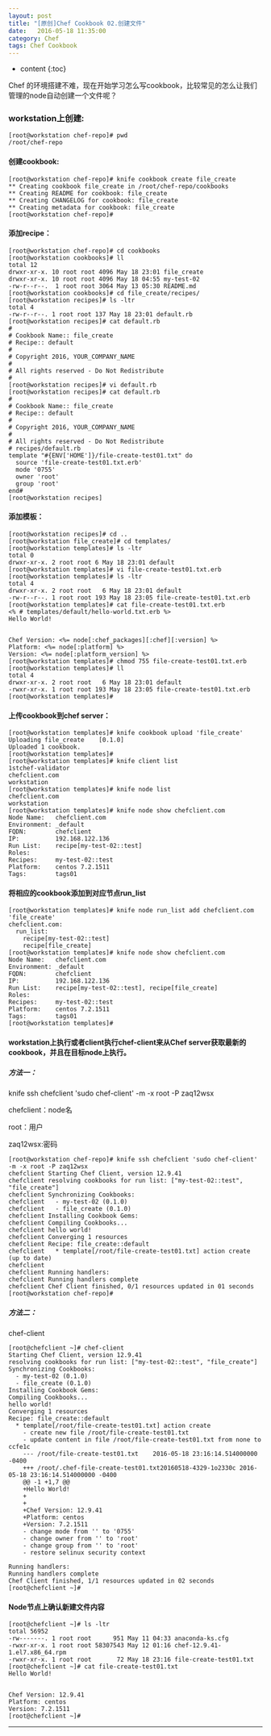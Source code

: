 ```yaml
---
layout: post
title: "[原创]Chef Cookbook 02.创建文件"
date:   2016-05-18 11:35:00
category: Chef
tags: Chef Cookbook 
---
```


* content
{:toc}

Chef 的环境搭建不难，现在开始学习怎么写cookbook，比较常见的怎么让我们管理的node自动创建一个文件呢？




### workstation上创建:

	[root@workstation chef-repo]# pwd
	/root/chef-repo

#### 创建cookbook:

	[root@workstation chef-repo]# knife cookbook create file_create
	** Creating cookbook file_create in /root/chef-repo/cookbooks
	** Creating README for cookbook: file_create
	** Creating CHANGELOG for cookbook: file_create
	** Creating metadata for cookbook: file_create
	[root@workstation chef-repo]#

#### 添加recipe：

	[root@workstation chef-repo]# cd cookbooks
	[root@workstation cookbooks]# ll
	total 12
	drwxr-xr-x. 10 root root 4096 May 18 23:01 file_create
	drwxr-xr-x. 10 root root 4096 May 18 04:55 my-test-02
	-rw-r--r--.  1 root root 3064 May 13 05:30 README.md
	[root@workstation cookbooks]# cd file_create/recipes/
	[root@workstation recipes]# ls -ltr
	total 4
	-rw-r--r--. 1 root root 137 May 18 23:01 default.rb
	[root@workstation recipes]# cat default.rb 
	#
	# Cookbook Name:: file_create
	# Recipe:: default
	#
	# Copyright 2016, YOUR_COMPANY_NAME
	#
	# All rights reserved - Do Not Redistribute
	#
	[root@workstation recipes]# vi default.rb 
	[root@workstation recipes]# cat default.rb 
	#
	# Cookbook Name:: file_create
	# Recipe:: default
	#
	# Copyright 2016, YOUR_COMPANY_NAME
	#
	# All rights reserved - Do Not Redistribute
	# recipes/default.rb
	template "#{ENV['HOME']}/file-create-test01.txt" do
	  source 'file-create-test01.txt.erb' 
	  mode '0755'
	  owner 'root'
	  group 'root'
	end#
	[root@workstation recipes]

#### 添加模板：

	[root@workstation recipes]# cd ..
	[root@workstation file_create]# cd templates/
	[root@workstation templates]# ls -ltr
	total 0
	drwxr-xr-x. 2 root root 6 May 18 23:01 default
	[root@workstation templates]# vi file-create-test01.txt.erb
	[root@workstation templates]# ls -ltr
	total 4
	drwxr-xr-x. 2 root root   6 May 18 23:01 default
	-rw-r--r--. 1 root root 193 May 18 23:05 file-create-test01.txt.erb
	[root@workstation templates]# cat file-create-test01.txt.erb 
	<% # templates/default/hello-world.txt.erb %>
	Hello World!


	Chef Version: <%= node[:chef_packages][:chef][:version] %>
	Platform: <%= node[:platform] %>
	Version: <%= node[:platform_version] %>
	[root@workstation templates]# chmod 755 file-create-test01.txt.erb
	[root@workstation templates]# ll
	total 4
	drwxr-xr-x. 2 root root   6 May 18 23:01 default
	-rwxr-xr-x. 1 root root 193 May 18 23:05 file-create-test01.txt.erb
	[root@workstation templates]# 

#### 上传cookbook到chef server：

	[root@workstation templates]# knife cookbook upload 'file_create'
	Uploading file_create    [0.1.0]
	Uploaded 1 cookbook.
	[root@workstation templates]# 
	[root@workstation templates]# knife client list
	1stchef-validator
	chefclient.com
	workstation
	[root@workstation templates]# knife node list
	chefclient.com
	workstation
	[root@workstation templates]# knife node show chefclient.com
	Node Name:   chefclient.com
	Environment: _default
	FQDN:        chefclient
	IP:          192.168.122.136
	Run List:    recipe[my-test-02::test]
	Roles:       
	Recipes:     my-test-02::test
	Platform:    centos 7.2.1511
	Tags:        tags01

#### 将相应的cookbook添加到对应节点run_list

	[root@workstation templates]# knife node run_list add chefclient.com 'file_create'
	chefclient.com:
	  run_list:
	    recipe[my-test-02::test]
	    recipe[file_create]
	[root@workstation templates]# knife node show chefclient.com
	Node Name:   chefclient.com
	Environment: _default
	FQDN:        chefclient
	IP:          192.168.122.136
	Run List:    recipe[my-test-02::test], recipe[file_create]
	Roles:       
	Recipes:     my-test-02::test
	Platform:    centos 7.2.1511
	Tags:        tags01
	[root@workstation templates]# 

#### workstation上执行或者client执行chef-client来从Chef server获取最新的cookbook，并且在目标node上执行。

##### 方法一：

knife ssh chefclient 'sudo chef-client' -m -x root -P zaq12wsx

chefclient：node名

root：用户

zaq12wsx:密码

	[root@workstation chef-repo]# knife ssh chefclient 'sudo chef-client' -m -x root -P zaq12wsx
	chefclient Starting Chef Client, version 12.9.41
	chefclient resolving cookbooks for run list: ["my-test-02::test", "file_create"]
	chefclient Synchronizing Cookbooks:
	chefclient   - my-test-02 (0.1.0)
	chefclient   - file_create (0.1.0)
	chefclient Installing Cookbook Gems:
	chefclient Compiling Cookbooks...
	chefclient hello world!
	chefclient Converging 1 resources
	chefclient Recipe: file_create::default
	chefclient   * template[/root/file-create-test01.txt] action create (up to date)
	chefclient 
	chefclient Running handlers:
	chefclient Running handlers complete
	chefclient Chef Client finished, 0/1 resources updated in 01 seconds
	[root@workstation chef-repo]# 



##### 方法二：

chef-client

	[root@chefclient ~]# chef-client
	Starting Chef Client, version 12.9.41
	resolving cookbooks for run list: ["my-test-02::test", "file_create"]
	Synchronizing Cookbooks:
	  - my-test-02 (0.1.0)
	  - file_create (0.1.0)
	Installing Cookbook Gems:
	Compiling Cookbooks...
	hello world!
	Converging 1 resources
	Recipe: file_create::default
	  * template[/root/file-create-test01.txt] action create
	    - create new file /root/file-create-test01.txt
	    - update content in file /root/file-create-test01.txt from none to ccfe1c
	    --- /root/file-create-test01.txt	2016-05-18 23:16:14.514000000 -0400
	    +++ /root/.chef-file-create-test01.txt20160518-4329-1o2330c	2016-05-18 23:16:14.514000000 -0400
	    @@ -1 +1,7 @@
	    +Hello World!
	    +
	    +
	    +Chef Version: 12.9.41
	    +Platform: centos
	    +Version: 7.2.1511
	    - change mode from '' to '0755'
	    - change owner from '' to 'root'
	    - change group from '' to 'root'
	    - restore selinux security context

	Running handlers:
	Running handlers complete
	Chef Client finished, 1/1 resources updated in 02 seconds
	[root@chefclient ~]# 


#### Node节点上确认新建文件内容

	[root@chefclient ~]# ls -ltr
	total 56952
	-rw-------. 1 root root      951 May 11 04:33 anaconda-ks.cfg
	-rwxr-xr-x. 1 root root 58307543 May 12 01:16 chef-12.9.41-1.el7.x86_64.rpm
	-rwxr-xr-x. 1 root root       72 May 18 23:16 file-create-test01.txt
	[root@chefclient ~]# cat file-create-test01.txt
	Hello World!


	Chef Version: 12.9.41
	Platform: centos
	Version: 7.2.1511
	[root@chefclient ~]# 

	
---

